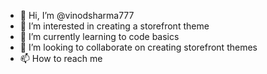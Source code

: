 - 👋 Hi, I’m @vinodsharma777
- 👀 I’m interested in creating a storefront theme
- 🌱 I’m currently learning to code basics
- 💞️ I’m looking to collaborate on creating storefront themes
- 📫 How to reach me 

<!---
vinodsharma777/vinodsharma777 is a ✨ special ✨ repository because its `README.md` (this file) appears on your GitHub profile.
You can click the Preview link to take a look at your changes.
--->
